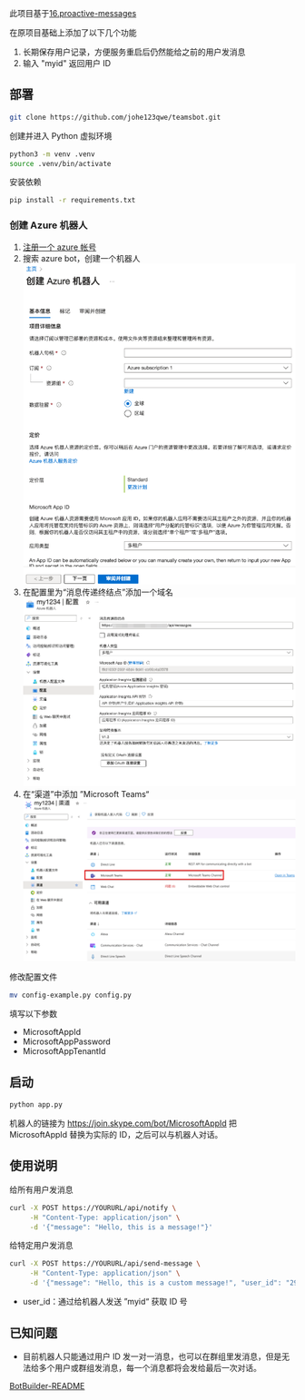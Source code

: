 此项目基于[16.proactive-messages](https://github.com/microsoft/BotBuilder-Samples/tree/main/samples/python/16.proactive-messages)

在原项目基础上添加了以下几个功能
1. 长期保存用户记录，方便服务重启后仍然能给之前的用户发消息
2. 输入 "myid" 返回用户 ID

## 部署

```bash
git clone https://github.com/johe123qwe/teamsbot.git
```

创建并进入 Python 虚拟环境

```bash
python3 -m venv .venv
source .venv/bin/activate
```

安装依赖

```bash
pip install -r requirements.txt
```

### 创建 Azure 机器人

1. [注册一个 azure 帐号](https://portal.azure.com/#home)
2. 搜索 azure bot，创建一个机器人 ![创建](./doc/createbot.png)
3. 在配置里为“消息传递终结点”添加一个域名 ![配置](./doc/config.png)
4. 在“渠道”中添加 ”Microsoft Teams“ ![渠道](./doc/channel.png)

修改配置文件
```bash
mv config-example.py config.py
```
填写以下参数
- MicrosoftAppId
- MicrosoftAppPassword
- MicrosoftAppTenantId

## 启动

```bash
python app.py
```

机器人的链接为 https://join.skype.com/bot/MicrosoftAppId 把 MicrosoftAppId 替换为实际的 ID，之后可以与机器人对话。

## 使用说明

给所有用户发消息
```bash
curl -X POST https://YOURURL/api/notify \
     -H "Content-Type: application/json" \
     -d '{"message": "Hello, this is a message!"}'
```

给特定用户发消息
```bash
curl -X POST https://YOURURL/api/send-message \
     -H "Content-Type: application/json" \
     -d '{"message": "Hello, this is a custom message!", "user_id": "29:1WYxt4cPUUvajY5TJrpFKliDr"}'
```
- user_id：通过给机器人发送 ”myid“ 获取 ID 号

## 已知问题

- 目前机器人只能通过用户 ID 发一对一消息，也可以在群组里发消息，但是无法给多个用户或群组发消息，每一个消息都将会发给最后一次对话。

[BotBuilder-README](https://github.com/microsoft/BotBuilder-Samples/blob/main/README.md)